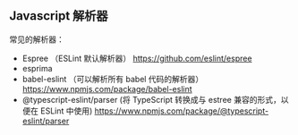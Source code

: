 ## Javascript 解析器

常见的解析器：

- Espree （ESLint 默认解析器） https://github.com/eslint/espree
- esprima
- babel-eslint （可以解析所有 babel 代码的解析器） https://www.npmjs.com/package/babel-eslint
- @typescript-eslint/parser (将 TypeScript 转换成与 estree 兼容的形式，以便在 ESLint 中使用) https://www.npmjs.com/package/@typescript-eslint/parser
